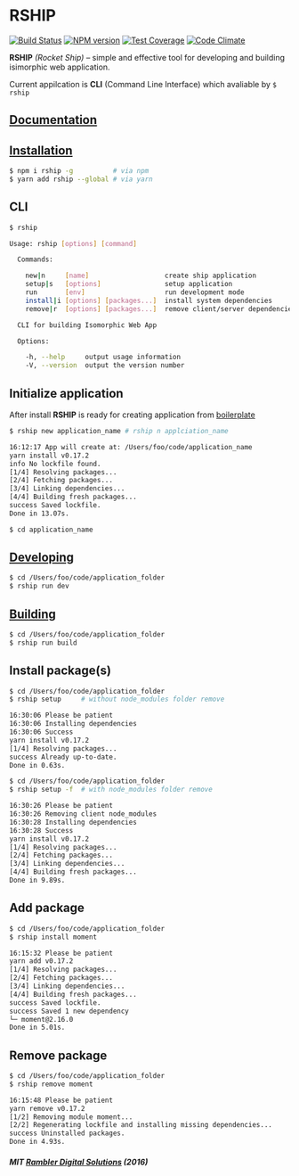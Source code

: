 # RSHIP
[![Build Status](https://travis-ci.org/rambler-digital-solutions/rship.svg?branch=master)](https://travis-ci.org/rambler-digital-solutions/rship)
[![NPM version](https://badge.fury.io/js/rship.svg)](https://badge.fury.io/js/rship)
[![Test Coverage](https://codeclimate.com/github/rambler-digital-solutions/rship/badges/coverage.svg)](https://codeclimate.com/github/rambler-digital-solutions/rship/coverage)
[![Code Climate](https://codeclimate.com/github/rambler-digital-solutions/rship/badges/gpa.svg)](https://codeclimate.com/github/rambler-digital-solutions/rship)

**RSHIP** *(Rocket Ship)* – simple and effective tool for developing and building isimorphic web application.

Current appilcation is **CLI** (Command Line Interface) which avaliable by ```$ rship```

## [Documentation](https://rambler-digital-solutions.github.io/rship/)


## [Installation](https://github.com/rambler-digital-solutions/rship/blob/master/docs/en/docs/parts/installation.md)
```bash
$ npm i rship -g          # via npm
$ yarn add rship --global # via yarn
```

## CLI
```bash
$ rship

Usage: rship [options] [command]

  Commands:

    new|n     [name]                   create ship application
    setup|s   [options]                setup application
    run       [env]                    run development mode
    install|i [options] [packages...]  install system dependencies
    remove|r  [options] [packages...]  remove client/server dependencies

  CLI for building Isomorphic Web App

  Options:

    -h, --help     output usage information
    -V, --version  output the version number

```


## Initialize application
After install **RSHIP** is ready for creating application from [boilerplate](https://github.com/mrsum/rship-boilerplate)
```bash
$ rship new application_name # rship n applciation_name
```
```bash
16:12:17 App will create at: /Users/foo/code/application_name
yarn install v0.17.2
info No lockfile found.
[1/4] Resolving packages...
[2/4] Fetching packages...
[3/4] Linking dependencies...
[4/4] Building fresh packages...
success Saved lockfile.
Done in 13.07s.

$ cd application_name
```

## [Developing](https://github.com/rambler-digital-solutions/rship/blob/master/docs/en/docs/parts/development.md)
```bash
$ cd /Users/foo/code/application_folder
$ rship run dev
```

## [Building](https://github.com/rambler-digital-solutions/rship/blob/master/docs/en/docs/parts/building.md)
```bash
$ cd /Users/foo/code/application_folder
$ rship run build
```

## Install package(s)
```bash
$ cd /Users/foo/code/application_folder
$ rship setup     # without node_modules folder remove
```
```bash
16:30:06 Please be patient
16:30:06 Installing dependencies
16:30:06 Success
yarn install v0.17.2
[1/4] Resolving packages...
success Already up-to-date.
Done in 0.63s.
```

```bash
$ cd /Users/foo/code/application_folder
$ rship setup -f  # with node_modules folder remove
```
```bash
16:30:26 Please be patient
16:30:26 Removing client node_modules
16:30:28 Installing dependencies
16:30:28 Success
yarn install v0.17.2
[1/4] Resolving packages...
[2/4] Fetching packages...
[3/4] Linking dependencies...
[4/4] Building fresh packages...
Done in 9.89s.
```

## Add package
```bash
$ cd /Users/foo/code/application_folder
$ rship install moment
```
```bash
16:15:32 Please be patient
yarn add v0.17.2
[1/4] Resolving packages...
[2/4] Fetching packages...
[3/4] Linking dependencies...
[4/4] Building fresh packages...
success Saved lockfile.
success Saved 1 new dependency
└─ moment@2.16.0
Done in 5.01s.
```


## Remove package
```bash
$ cd /Users/foo/code/application_folder
$ rship remove moment
```
```bash
16:15:48 Please be patient
yarn remove v0.17.2
[1/2] Removing module moment...
[2/2] Regenerating lockfile and installing missing dependencies...
success Uninstalled packages.
Done in 4.93s.
```

##### MIT [Rambler Digital Solutions](https://github.com/rambler-digital-solutions) (2016)

